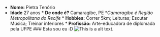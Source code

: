   * **Nome:** Pietra Tenório
   *  **Idade** 27 anos
    * **De onde é?** Camaragibe, PE **Camaragibe é Região Metropolitana do Recife*
    * **Hobbies:** Correr 5km; Leituras; Escutar Música; Treinar inferiores
    * **Profissão:** Arte-educadora de diplomada pela UFPE
    ### Esta sou eu :D
    ![This is a alt text.](https://pbs.twimg.com/media/FOzChtsXIAAGA15?format=jpg&name=large "This is a sample image.")